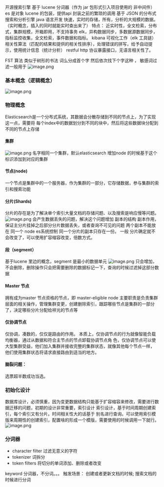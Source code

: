 开源搜索引擎  基于 lucene 分词器（作为 jar 包形式引入项目使用的 非中间件）
es 是对象 lucene 的包装，提供api 封装之前的繁琐的调用
基于 JSON 的分布式搜索和分析引擎  java 语言开发 快速，实时的存储，所有，分析的大规模的数据。（实时概念，插入的同时就能实时查出来了） 
特点：
近实时性，全文检索，分布式，集群规模，开箱即用，不支持事务
elk，异构数据同步，多数据源数据同步，指标监控收集，全文检索，事件数据和指标。
kibana 可视化工作（elk 工具链）
相关性算法（匹配的结果和提供的相关性排序），处理错误的拼写，给予自动提示，使用统计信息（统计分析）
restful http 协议暴露接口，无语言相关性了。

FST 算法 类似于树形的书法 词么分成首个字 然后依次找下个字这种  ， 敏感词过滤一般用于
![image.png](https://cdn.nlark.com/yuque/0/2023/png/21492435/1683075626987-a80d7f35-25d4-44a1-98b2-75286f94ae09.png#averageHue=%23f0f0f0&clientId=u8ab87e34-8f42-4&from=paste&height=397&id=u67ae86b8&originHeight=794&originWidth=1636&originalType=binary&ratio=2&rotation=0&showTitle=false&size=200078&status=done&style=none&taskId=ue1f80272-fa3a-46b9-8497-ae61a25d33f&title=&width=818)
### 基本概念（逻辑概念）
![image.png](https://cdn.nlark.com/yuque/0/2023/png/21492435/1683075726321-a7ce226c-d881-4d58-ae23-fd298db9d778.png#averageHue=%23f0f0f0&clientId=u8ab87e34-8f42-4&from=paste&height=492&id=ud5f85344&originHeight=984&originWidth=1652&originalType=binary&ratio=2&rotation=0&showTitle=false&size=320657&status=done&style=none&taskId=ucad1f0a7-75e9-40c7-b6ed-a9393b306db&title=&width=826)
### 物理概念
Elasticsearch是一个分布式系统，其数据会分散存储到不同的节点上，为了实现这一点，需要将 每个index中的数据划分到不同的块中，然后将这些数据块分配到不同的节点上存储
#### 集群
![image.png](https://cdn.nlark.com/yuque/0/2023/png/21492435/1683076284958-ce93c93f-dc08-40c3-bb9b-3a18cb2272d1.png#averageHue=%23e6ead1&clientId=u8ab87e34-8f42-4&from=paste&height=270&id=u4007a80d&originHeight=540&originWidth=1558&originalType=binary&ratio=2&rotation=0&showTitle=false&size=295312&status=done&style=none&taskId=u8fca612c-938b-4a51-9b11-fa768453629&title=&width=779)
名字相同一个集群，默认elasticsearch 增加node 的时候基于这个标识添加到对应的集群
#### 节点(node)
一个节点是集群中的一个服务器，作为集群的一部分，它存储数据，参与集群的索引和搜索功能
#### 分片(Shards)
分片的存在是为了解决单个索引大量文档的存储问题、以及搜索是响应慢等问题。
![image.png](https://cdn.nlark.com/yuque/0/2023/png/21492435/1683076379071-aeafd87a-e2e6-419a-8f63-56c2e5e16700.png#averageHue=%23b97f40&clientId=u8ab87e34-8f42-4&from=paste&height=406&id=u6f782194&originHeight=812&originWidth=1566&originalType=binary&ratio=2&rotation=0&showTitle=false&size=262260&status=done&style=none&taskId=u07671ac4-fa34-408d-83ce-d41add15dad&title=&width=783)
会产生数据丢失的问题，解决这个问题增加 副本的结构  副本作用，保证主分片挂掉之后部分分片数据丢失，或者查询不可见的问题
两个副本不能放在 同一个 node es系统控制 同一个分片的副本只存在一份。
一般 分片确定就不会改变了，可以使用扩容缩容改变，倍数方式。
#### 段（segment）
基于lucene 里边的概念，segment 是最小的数据单元
![image.png](https://cdn.nlark.com/yuque/0/2023/png/21492435/1683076739463-66ee0027-4841-4188-ab0e-ef4ffe1080bb.png#averageHue=%23bdeba2&clientId=u8ab87e34-8f42-4&from=paste&height=173&id=uc503c569&originHeight=345&originWidth=1629&originalType=binary&ratio=2&rotation=0&showTitle=false&size=215222&status=done&style=none&taskId=u61c5fe90-9ffc-4599-a445-fe6a9f765ee&title=&width=814.5)
只会增加，不会删除，删除操作只会把需要删除的数据标记一下，查询的时候过滤掉这部分数据
#### Master 节点
拥有成为master 节点资格的节点，即 master-eligible node 
主要职责是负责集群层面的相关操作，管理集群变更，创建删除索引，跟踪哪些节点是集群的一部分了，决定哪些分片分配给祥光的节点等
#### 仅协调节点
仅协调，凑数的，仅仅是路由的作用。
本质上，仅协调节点的行为就像智能负载均衡器，通过从数据和符合主节点的节点卸载协调节点角 色，仅协调节点可以使大型集群受益，他们加入集群并接收完整的集群状态，就像其他每个节点一样， 他们使用集群状态将请求直接路由到适当的地方。
#### 脑裂问题：
选票超半数成功当选。
### 初始化设计
数据库设计，必须慎重，因为变更数据结构只能基于扩容缩容来修改，需要进行数据迁移的问题，初期的设计非常重要，索引设计
索引设计，基于时间周期创建索引，每个索引又有分片。时间相关性大的话基于 别名进行查询。可以使用索引模版来周期性的创建索引，配置啥的形成一个模版，需要使用的时候调用一下就行。
![image.png](https://cdn.nlark.com/yuque/0/2023/png/21492435/1683078228890-0c9a8f4c-70ec-44d2-91da-d9278e3c07f8.png#averageHue=%23f6f6f6&clientId=u8ab87e34-8f42-4&from=paste&height=315&id=u8f2cd8db&originHeight=630&originWidth=1651&originalType=binary&ratio=2&rotation=0&showTitle=false&size=473994&status=done&style=none&taskId=u57c9187a-30ff-42c0-9475-761ea1c663f&title=&width=825.5) 
### 分词器

- character filter  过滤无意义的字符
- tokenizer    词拆分
- token filters  将切分的单词添加、删除或者改变

keyword 分词器，不分词。。。
触发场景： 创建或者更新文档的时候; 搜索文档的时候进行分词
